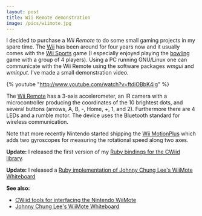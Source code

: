 ```yaml
---
layout: post
title: Wii Remote demonstration
image: /pics/wiimote.jpg
---
```


I decided to purchase a *Wii Remote* to do some small gaming projects in my spare time. The [Wii][1] has been around for four years now and it usually comes with the [Wii Sports][2] game (I especially enjoyed playing the [bowling][3] game with a group of 4 players). Using a PC running GNU/Linux one can communicate with the Wii Remote using the software packages *wmgui* and *wminput*. I've made a small demonstration video.

{% youtube "http://www.youtube.com/watch?v=ftdiOBbK4ig" %}

The [Wii Remote][6] has a 3-axis accelerometer, an IR camera with a microcontroller producing the coordinates of the 10 brightest dots, and several buttons (arrows, A, B, -, Home, +, 1, and 2). Furthermore there are 4 LEDs and a rumble motor. The device uses the Bluetooth standard for wireless communication.

Note that more recently Nintendo started shipping the [Wii MotionPlus][4] which adds two gyroscopes for measuring the rotational speed along two axes.

**Update:** I released the first version of my [Ruby bindings for the CWiid library][8].

**Update:** I released a [Ruby implementation of Johnny Chung Lee's WiiMote Whiteboard][9]

**See also:**

* [CWiid tools for interfacing the Nintendo WiiMote][5]
* [Johnny Chung Lee's WiiMote Whiteboard][7]

[1]: http://en.wikipedia.org/wiki/Wii
[2]: http://en.wikipedia.org/wiki/Wii_Sports
[3]: http://gamevideos.1up.com/video/id/6070
[4]: http://en.wikipedia.org/wiki/Wii_MotionPlus
[5]: http://abstrakraft.org/cwiid/
[6]: http://en.wikipedia.org/wiki/Wii_Remote
[7]: http://johnnylee.net/projects/wii/
[8]: http://wedesoft.github.com/cwiid/
[9]: http://github.com/wedesoft/whiteboard/

